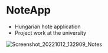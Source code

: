 # NoteApp
- Hungarian hote application
- Project work at the university

![Screenshot_20221012_132909_Notes](https://user-images.githubusercontent.com/74590627/195331669-322e4340-034d-4b41-93d2-80c049256635.jpg)
